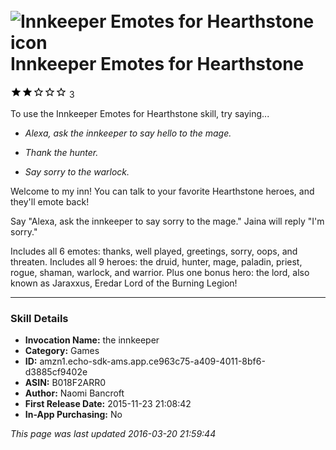 # &nbsp;<img src="https://github.com/dale3h/alexa-skills-list/raw/master/skills/innkeeper-emotes-for-hearthstone/B018F2ARR0/app_icon" alt="Innkeeper Emotes for Hearthstone icon" width="36"> Innkeeper Emotes for Hearthstone
![2 stars](../../../images/ic_star_black_18dp_1x.png)![2 stars](../../../images/ic_star_black_18dp_1x.png)![2 stars](../../../images/ic_star_border_black_18dp_1x.png)![2 stars](../../../images/ic_star_border_black_18dp_1x.png)![2 stars](../../../images/ic_star_border_black_18dp_1x.png) 3

To use the Innkeeper Emotes for Hearthstone skill, try saying...

* *Alexa, ask the innkeeper to say hello to the mage.*

* *Thank the hunter.*

* *Say sorry to the warlock.*

Welcome to my inn! You can talk to your favorite Hearthstone heroes, and they'll emote back!

Say "Alexa, ask the innkeeper to say sorry to the mage." Jaina will reply "I'm sorry."

Includes all 6 emotes: thanks, well played, greetings, sorry, oops, and threaten.
Includes all 9 heroes: the druid, hunter, mage, paladin, priest, rogue, shaman, warlock, and warrior.
Plus one bonus hero: the lord, also known as Jaraxxus, Eredar Lord of the Burning Legion!

***

### Skill Details

* **Invocation Name:** the innkeeper
* **Category:** Games
* **ID:** amzn1.echo-sdk-ams.app.ce963c75-a409-4011-8bf6-d3885cf9402e
* **ASIN:** B018F2ARR0
* **Author:** Naomi Bancroft
* **First Release Date:** 2015-11-23 21:08:42
* **In-App Purchasing:** No

*This page was last updated 2016-03-20 21:59:44*
